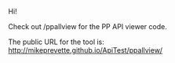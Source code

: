 Hi!


Check out /ppallview for the PP API viewer code. 

The public URL for the tool is: http://mikeprevette.github.io/ApiTest/ppallview/